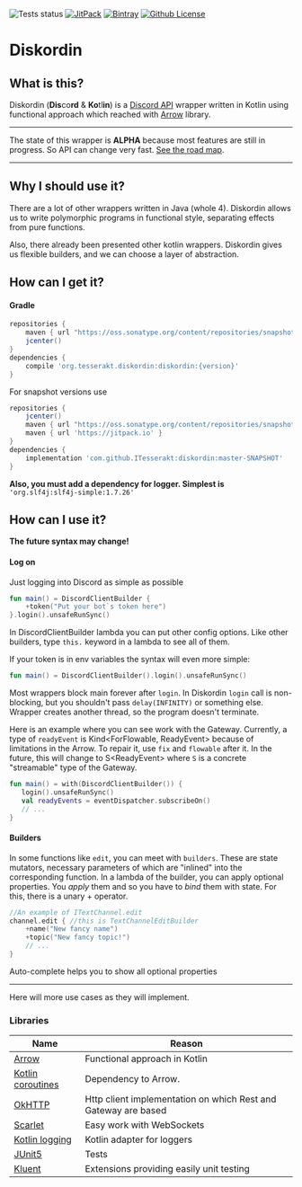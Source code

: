 ![Tests status](https://github.com/ITesserakt/diskordin/workflows/Tests/badge.svg)
[![JitPack](https://jitpack.io/v/ITesserakt/diskordin.svg)](https://jitpack.io/#ITesserakt/diskordin)
[![Bintray](https://api.bintray.com/packages/itesserakt/diskordin/diskordin/images/download.svg)](https://bintray.com/itesserakt/diskordin/diskordin/_latestVersion)
[![Github License](https://img.shields.io/badge/license-Apache%20License%202.0-blue.svg?style=flat)](https://www.apache.org/licenses/LICENSE-2.0)

# Diskordin
## What is this?
Diskordin (**Dis**co**rd** & **Ko**tl**in**) is a [Discord API](https://discordapp.com/developers/docs/) wrapper written in Kotlin using
functional approach which reached with [Arrow](http://arrow-kt.io/) library.
***
The state of this wrapper is **ALPHA** because most features are still in progress. 
So API can change very fast.
[See the road map](https://github.com/ITesserakt/diskordin/issues/1).
***
## Why I should use it?
There are a lot of other wrappers written in Java (whole 4). 
Diskordin allows us to write polymorphic programs in functional style, separating effects from pure functions. 

Also, there already been presented other kotlin wrappers. 
Diskordin gives us flexible builders, and we can choose a layer of abstraction.
## How can I get it?
#### Gradle
```groovy
repositories {
    maven { url "https://oss.sonatype.org/content/repositories/snapshots" }
    jcenter()
}
dependencies {
    compile 'org.tesserakt.diskordin:diskordin:{version}'
}
```
For snapshot versions use 
``` groovy
repositories {
    jcenter()
    maven { url "https://oss.sonatype.org/content/repositories/snapshots" }
    maven { url 'https://jitpack.io' }
}
dependencies {
    implementation 'com.github.ITesserakt:diskordin:master-SNAPSHOT'
}
```
**Also, you must add a dependency for logger. Simplest is** 
`'org.slf4j:slf4j-simple:1.7.26'`
## How can I use it? 
**The future syntax may change!**
 
#### Log on

Just logging into Discord as simple as possible
```kotlin
fun main() = DiscordClientBuilder {
    +token("Put your bot`s token here")
}.login().unsafeRunSync()
```
In DiscordClientBuilder lambda you can put other config options.
 Like other builders, type `this.` keyword in a lambda to see all of them.
 
 If your token is in env variables the syntax will even more simple:
 ```kotlin
fun main() = DiscordClientBuilder().login().unsafeRunSync()
```

Most wrappers block main forever after `login`.
In Diskordin `login` call is non-blocking, but you shouldn't pass `delay(INFINITY)` or something else. 
Wrapper creates another thread, so the program doesn't terminate.

Here is an example where you can see work with the Gateway.
Currently, a type of `readyEvent` is Kind<ForFlowable, ReadyEvent> because of limitations in the Arrow.
To repair it, use `fix` and `flowable` after it.
In the future, this will change to S\<ReadyEvent\> where `S` is a concrete "streamable" type of the Gateway.
 ```kotlin
 fun main() = with(DiscordClientBuilder()) {
    login().unsafeRunSync()
    val readyEvents = eventDispatcher.subscribeOn()
    // ...
}
```

#### Builders

In some functions like `edit`, you can meet with `builders`.
These are state mutators, necessary parameters of which are "inlined" into the corresponding function.
In a lambda of the builder, you can apply optional properties.
 You _apply_ them and so you have to _bind_ them with state. 
 For this, there is a unary + operator.   
```kotlin
//An example of ITextChannel.edit
channel.edit { //this is TextChannelEditBuilder
    +name("New fancy name")
    +topic("New fancy topic!")
    // ...
}
```
Auto-complete helps you to show all optional properties
***

Here will more use cases as they will implement.

### Libraries
|Name                                                               | Reason                                                         |
| ----------------------------------------------------------------- | -------------------------------------------------------------- |
| [Arrow](https://github.com/arrow-kt/arrow)                        | Functional approach in Kotlin                                  |
| [Kotlin coroutines](https://github.com/Kotlin/kotlinx.coroutines) | Dependency to Arrow.                                           |
| [OkHTTP](https://github.com/square/okhttp)                        | Http client implementation on which Rest and Gateway are based |
| [Scarlet](https://github.com/Tinder/Scarlet)                      | Easy work with WebSockets                                      |
| [Kotlin logging](https://github.com/MicroUtils/kotlin-logging)    | Kotlin adapter for loggers                                     |
| [JUnit5](https://github.com/junit-team/junit5)                    | Tests                                                          |
| [Kluent](https://github.com/MarkusAmshove/Kluent/)                | Extensions providing easily unit testing                       |

